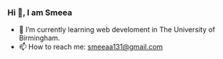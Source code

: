 ### Hi 👋, I am Smeea

- 🌱 I’m currently learning web develoment in The University of Birmingham.
- 📫 How to reach me: smeeaa131@gmail.com

<!--
**smeea-2018/smeea-2018** is a ✨ _special_ ✨ repository because its `README.md` (this file) appears on your GitHub profile.

Here are some ideas to get you started:

- 🔭 I’m currently working on ...
- 🌱 I’m currently learning web develoment in The University of Birmingham.
- 💬 Ask me about ...
- 📫 How to reach me: smeeaa131@gmail.com
-->
